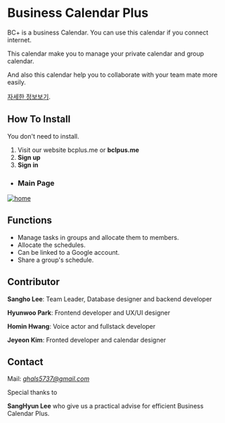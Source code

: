 # Business Calendar Plus

BC+ is a business Calendar. You can use this calendar if you connect internet.

This calendar make you to manage your private calendar and group calendar.

And also this calendar help you to collaborate with your team mate more easily.

[자세한 정보보기](https://www.notion.so/kimmysh/P-S-Private-Secretary-2020-10-12-2020-11-20-9a6d92ea90a546cc95ffee6ffedd6f2c).

## How To Install

You don't need to install.

1. Visit our website bcplus.me  or  **bclpus.me**
2. **Sign up**
3. **Sign in**

* ### Main Page

<a href="https://ibb.co/8Np8VCd"><img src="https://i.ibb.co/TYSh5fb/home.png" alt="home" border="0"></a>

## Functions

* Manage tasks in groups and allocate them to members.
* Allocate the schedules.
* Can be linked to a Google account.
* Share a group's schedule.

## Contributor

**Sangho Lee**: Team Leader, Database designer and backend developer

**Hyunwoo Park**: Frontend developer and UX/UI designer

**Homin Hwang**: Voice actor and fullstack developer 

**Jeyeon Kim**: Fronted developer and calendar designer

## Contact

Mail: *ghals5737@gmail.com*

Special thanks to

**SangHyun Lee** who give us a practical advise for efficient Business Calendar Plus.
